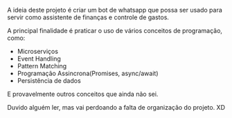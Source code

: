 A ideia deste projeto é criar um bot de whatsapp que possa ser usado para servir como assistente de finanças e controle de gastos.

A principal finalidade é praticar o uso de vários conceitos de programação, como:

- Microserviços
- Event Handling
- Pattern Matching
- Programação Assincrona(Promises, async/await)
- Persistência de dados

E provavelmente outros conceitos que ainda não sei. 

Duvido alguém ler, mas vai perdoando a falta de organização do projeto. XD